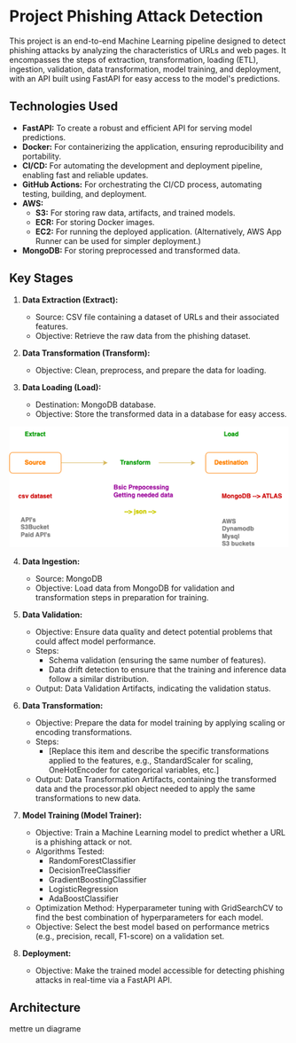 # Project Phishing Attack Detection

This project is an end-to-end Machine Learning pipeline designed to detect phishing attacks by analyzing the characteristics of URLs and web pages. It encompasses the steps of extraction, transformation, loading (ETL), ingestion, validation, data transformation, model training, and deployment, with an API built using FastAPI for easy access to the model's predictions.


## Technologies Used

*   **FastAPI:** To create a robust and efficient API for serving model predictions.
*   **Docker:** For containerizing the application, ensuring reproducibility and portability.
*   **CI/CD:** For automating the development and deployment pipeline, enabling fast and reliable updates.
*   **GitHub Actions:** For orchestrating the CI/CD process, automating testing, building, and deployment.
*   **AWS:**
    *   **S3:** For storing raw data, artifacts, and trained models.
    *   **ECR:** For storing Docker images.
    *   **EC2:** For running the deployed application. (Alternatively, AWS App Runner can be used for simpler deployment.)
*   **MongoDB:** For storing preprocessed and transformed data.

## Key Stages

1.  **Data Extraction (Extract):**
    *   Source: CSV file containing a dataset of URLs and their associated features.
    *   Objective: Retrieve the raw data from the phishing dataset.

2.  **Data Transformation (Transform):**
    *   Objective: Clean, preprocess, and prepare the data for loading. 
        

3.  **Data Loading (Load):**
    *   Destination: MongoDB database.
    *   Objective: Store the transformed data in a database for easy access.




<p align="center">
  <img src="img/etl.png" alt="ETL">
</p>


4.  **Data Ingestion:**
    *   Source: MongoDB
    *   Objective: Load data from MongoDB for validation and transformation steps in preparation for training.

5.  **Data Validation:**
    *   Objective: Ensure data quality and detect potential problems that could affect model performance.
    *   Steps:
        *   Schema validation (ensuring the same number of features).
        *   Data drift detection to ensure that the training and inference data follow a similar distribution.
    *   Output: Data Validation Artifacts, indicating the validation status.

6.  **Data Transformation:**
    *   Objective: Prepare the data for model training by applying scaling or encoding transformations.
    *   Steps:
        *   [Replace this item and describe the specific transformations applied to the features, e.g., StandardScaler for scaling, OneHotEncoder for categorical variables, etc.]
    *   Output: Data Transformation Artifacts, containing the transformed data and the processor.pkl object needed to apply the same transformations to new data.

7.  **Model Training (Model Trainer):**
    *   Objective: Train a Machine Learning model to predict whether a URL is a phishing attack or not.
    *   Algorithms Tested:
        *   RandomForestClassifier
        *   DecisionTreeClassifier
        *   GradientBoostingClassifier
        *   LogisticRegression
        *   AdaBoostClassifier
    *   Optimization Method: Hyperparameter tuning with GridSearchCV to find the best combination of hyperparameters for each model.
    *   Objective: Select the best model based on performance metrics (e.g., precision, recall, F1-score) on a validation set.

8.  **Deployment:**
    *   Objective: Make the trained model accessible for detecting phishing attacks in real-time via a FastAPI API.



## Architecture

mettre un diagrame
